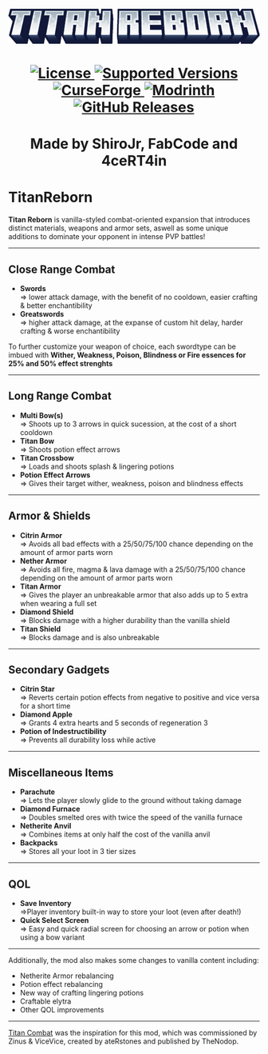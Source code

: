 <p align="center"><img src="header.png" alt="Logo" width="800"></p>

<h1 align="center">
  	<a href="https://github.com/4ceRT4in/TitanReborn/blob/master/LICENSE">
      <img src="https://img.shields.io/github/license/4ceRT4in/TitanReborn?style=for-the-badge&labelWidth=15&color=900c3f" alt="License">
    </a>
    <a href="https://github.com/4ceRT4in/TitanReborn">
      <img src="https://img.shields.io/badge/Available_for-MC_1.18.2-c70039?style=for-the-badge&labelWidth=15" alt="Supported Versions">
    </a>
    <a href="https://www.curseforge.com/minecraft/mc-mods/">
      <img src="https://img.shields.io/badge/-CurseForge-gray?style=for-the-badge&logo=curseforge&labelColor=orange" alt="CurseForge">
    </a>
    <a href="https://modrinth.com/">
      <img src="https://img.shields.io/badge/-modrinth-gray?style=for-the-badge&labelColor=green&labelWidth=15&logo=appveyor&logoColor=white" alt="Modrinth">
    </a>
    <a href="https://github.com/4ceRT4in/TitanReborn/releases">
      <img src="https://img.shields.io/github/v/release/0xJoeMama/throwing-knives?logo=github&style=for-the-badge" alt="GitHub Releases">
    </a>
</h1>

<h1 align="center">Made by ShiroJr, FabCode and 4ceRT4in<br></h1>

# TitanReborn

**Titan Reborn** is vanilla-styled combat-oriented expansion that introduces distinct materials, weapons and armor sets, aswell as some unique additions to dominate your opponent in intense PVP battles!

---
**Close Range Combat**
---
- **Swords**\
=> lower attack damage, with the benefit of no cooldown, easier crafting & better enchantibility
- **Greatswords**\
=> higher attack damage, at the expanse of custom hit delay, harder crafting & worse enchantibility

To further customize your weapon of choice, each swordtype can be imbued with **Wither, Weakness, Poison, Blindness or Fire essences for 25% and 50% effect strenghts**

---
**Long Range Combat**
---
- **Multi Bow(s)**\
=> Shoots up to 3 arrows in quick sucession, at the cost of a short cooldown
- **Titan Bow**\
=> Shoots potion effect arrows
- **Titan Crossbow**\
=> Loads and shoots splash & lingering potions 
- **Potion Effect Arrows**\
=>  Gives their target wither, weakness, poison and blindness effects

---
**Armor & Shields**
---
- **Citrin Armor**\
=> Avoids all bad effects with a 25/50/75/100 chance depending on the amount of armor parts worn
- **Nether Armor**\
=> Avoids all fire, magma & lava damage with a 25/50/75/100 chance depending on the amount of armor parts worn
- **Titan Armor**\
=> Gives the player an unbreakable armor that also adds up to 5 extra when wearing a full set
- **Diamond Shield**\
=> Blocks damage with a higher durability than the vanilla shield
- **Titan Shield**\
=> Blocks damage and is also unbreakable

---
**Secondary Gadgets**
---
- **Citrin Star**\
=> Reverts certain potion effects from negative to positive and vice versa for a short time
- **Diamond Apple**\
=> Grants 4 extra hearts and 5 seconds of regeneration 3
- **Potion of Indestructibility**\
=> Prevents all durability loss while active

---
**Miscellaneous Items**
---
- **Parachute**\
=> Lets the player slowly glide to the ground without taking damage
- **Diamond Furnace**\
=> Doubles smelted ores with twice the speed of the vanilla furnace
- **Netherite Anvil**\
=> Combines items at only half the cost of the vanilla anvil
- **Backpacks**\
=> Stores all your loot in 3 tier sizes

---
**QOL**
---
- **Save Inventory**\
=>Player inventory built-in way to store your loot (even after death!)
- **Quick Select Screen**\
=> Easy and quick radial screen for choosing an arrow or potion when using a bow variant

---
Additionally, the mod also makes some changes to vanilla content including:
- Netherite Armor rebalancing
- Potion effect rebalancing
- New way of crafting lingering potions 
- Craftable elytra
- Other QOL improvements
---
[Titan Combat](https://www.curseforge.com/minecraft/mc-mods/titan-combat 'Titan Combat') was the inspiration for this mod, which was commissioned by Zinus & ViceVice, created by ateRstones and published by TheNodop.